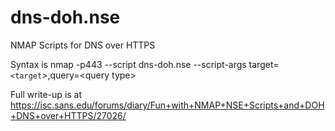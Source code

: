 # dns-doh.nse
NMAP Scripts for DNS over HTTPS

Syntax is nmap -p443 --script dns-doh.nse <dns server ip> --script-args target=`<target`>,query=\<query type\>
  
Full write-up is at https://isc.sans.edu/forums/diary/Fun+with+NMAP+NSE+Scripts+and+DOH+DNS+over+HTTPS/27026/

